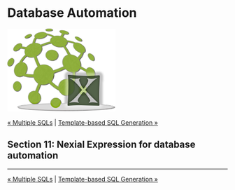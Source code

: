 # Database Automation

![logo](image/logo-x.png)

<div class="site-links site-links-header">
<a class="link-previous" href="Database-Automation-multisql.html">&laquo; Multiple SQLs</a> | 
<a class="link-next" href="Database-Automation-template.html">Template-based SQL Generation &raquo;</a>
</div>


## Section 11: Nexial Expression for database automation


***

<div class="site-links site-links-footer">
<a class="link-previous" href="Database-Automation-multisql.html">&laquo; Multiple SQLs</a> | 
<a class="link-next" href="Database-Automation-template.html">Template-based SQL Generation &raquo;</a>
</div>
